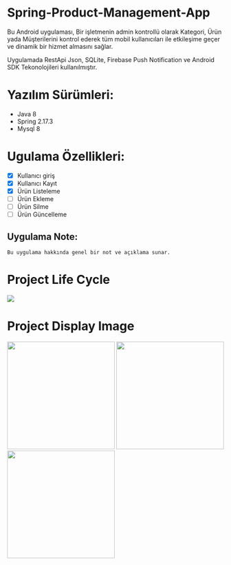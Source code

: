 # Spring-Product-Management-App
<p> 
Bu Android uygulaması, Bir işletmenin admin kontrollü olarak Kategori, Ürün yada Müşterilerini kontrol ederek tüm mobil kullanıcıları ile etkileşime geçer ve dinamik bir hizmet almasını sağlar.

Uygulamada RestApi Json, SQLite, Firebase Push Notification ve Android SDK Tekonolojileri kullanılmıştır.
</p>

# Yazılım Sürümleri:
- Java 8
- Spring 2.17.3
- Mysql 8
    
# Ugulama Özellikleri:
- [x] Kullanıcı giriş
- [x] Kullanıcı Kayıt
- [x] Ürün Listeleme
- [ ] Ürün Ekleme
- [ ] Ürün Silme
- [ ] Ürün Güncelleme

## Uygulama Note:
```
Bu uygulama hakkında genel bir not ve açıklama sunar.
```


# Project Life Cycle
<img src="https://github.com/hakanozer/spring-mvc-note-app/blob/main/project_images/diyagram_1.png" style="max-width:100%;">

# Project Display Image
<p>
<a href="https://github.com/hakanozer/spring-mvc-note-app/blob/main/project_images/1.png" target="_blank">
<img src="https://github.com/hakanozer/spring-mvc-note-app/blob/main/project_images/1.png" width="250" style="max-width:100%;"></a>
<a href="https://github.com/hakanozer/spring-mvc-note-app/blob/main/project_images/2.png" target="_blank">
<img src="https://github.com/hakanozer/spring-mvc-note-app/blob/main/project_images/2.png" width="250" style="max-width:100%;"></a>
<a href="https://github.com/hakanozer/spring-mvc-note-app/blob/main/project_images/3.png" target="_blank">
<img src="https://github.com/hakanozer/spring-mvc-note-app/blob/main/project_images/3.png" width="250" style="max-width:100%;"></a>
</p>
